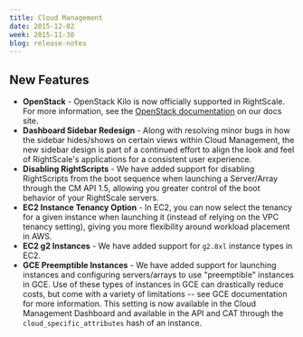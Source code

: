 ```yaml
---
title: Cloud Management
date: 2015-12-02
week: 2015-11-30
blog: release-notes
---
```


## New Features

* **OpenStack** - OpenStack Kilo is now officially supported in RightScale. For more information, see the [OpenStack documentation](/clouds/openstack/openstack_setup_guide.html) on our docs site.
* **Dashboard Sidebar Redesign** - Along with resolving minor bugs in how the sidebar hides/shows on certain views within Cloud Management, the new sidebar design is part of a continued effort to align the look and feel of RightScale's applications for a consistent user experience.
* **Disabling RightScripts** - We have added support for disabling RightScripts from the boot sequence when launching a Server/Array through the CM API 1.5, allowing you greater control of the boot behavior of your RightScale servers.
* **EC2 Instance Tenancy Option** - In EC2, you can now select the tenancy for a given instance when launching it (instead of relying on the VPC tenancy setting), giving you more flexibility around workload placement in AWS.
* **EC2 g2 Instances** - We have added support for `g2.8xl` instance types in EC2.
* **GCE Preemptible Instances** - We have added support for launching instances and configuring servers/arrays to use "preemptible" instances in GCE. Use of these types of instances in GCE can drastically reduce costs, but come with a variety of limitations -- see GCE documentation for more information. This setting is now available in the Cloud Management Dashboard and available in the API and CAT through the `cloud_specific_attributes` hash of an instance.
